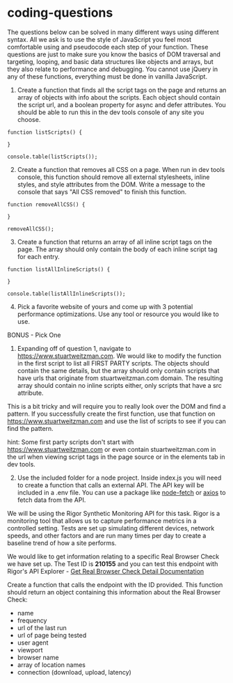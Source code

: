 # coding-questions

The questions below can be solved in many different ways using different syntax. All we ask is to use the style of JavaScript you feel most comfortable using and pseudocode each step of your function. These questions are just to make sure you know the basics of DOM traversal and targeting, looping, and basic data structures like objects and arrays, but they also relate to performance and debugging. You cannot use jQuery in any of these functions, everything must be done in vanilla JavaScript.

1. Create a function that finds all the script tags on the page and returns an array of objects with info about the scripts. Each object should contain the script url, and a boolean property for async and defer attributes. You should be able to run this in the dev tools console of any site you choose.
```
function listScripts() {

}

console.table(listScripts());

```

2. Create a function that removes all CSS on a page. When run in dev tools console, this function should remove all external stylesheets, inline styles, and style attributes from the DOM. Write a message to the console that says "All CSS removed" to finish this function.

```
function removeAllCSS() {

}

removeAllCSS();

```
3. Create a function that returns an array of all inline script tags on the page. The array should only contain the body of each inline script tag for each entry.

```
function listAllInlineScripts() {

}

console.table(listAllInlineScripts());
```

4. Pick a favorite website of yours and come up with 3 potential performance optimizations. Use any tool or resource you would like to use.


BONUS - Pick One

1. Expanding off of question 1, navigate to https://www.stuartweitzman.com. We would like to modify the function in the first script to list all FIRST PARTY scripts. The objects should contain the same details, but the array should only contain scripts that have urls that originate from stuartweitzman.com domain. The resulting array should contain no inline scripts either, only scripts that have a src attribute.

This is a bit tricky and will require you to really look over the DOM and find a pattern.
If you successfully create the first function, use that function on https://www.stuartweitzman.com and use the list of scripts to see if you can find the pattern.

hint: Some first party scripts don't start with https://www.stuartweitzman.com or even contain stuartweitzman.com in the url when viewing script tags in the page source or in the elements tab in dev tools.

2. Use the included folder for a node project. Inside index.js you will need to create a function that calls an external API. The API key will be included in a .env file. You can use a package like [node-fetch](https://www.npmjs.com/node-fetch) or [axios](https://www.npmjs.com/package/axios) to fetch data from the API.

We will be using the Rigor Synthetic Monitoring API for this task. Rigor is a monitoring tool that allows us to capture performance metrics in a controlled setting. Tests are set up simulating different devices, network speeds, and other factors and are run many times per day to create a baseline trend of how a site performs.

We would like to get information relating to a specific Real Browser Check we have set up. The Test ID is **210155** and you can test this endpoint with Rigor's API Explorer - [Get Real Browser Check Detail Documentation](https://monitoring-api.rigor.com/docs?url=%2Fv2%2Fdocs#!/Real_Browser_Checks/getRealBrowserCheck)

Create a function that calls the endpoint with the ID provided. This function should return an object containing this information about the Real Browser Check: 
- name
- frequency
- url of the last run
- url of page being tested
- user agent
- viewport
- browser name
- array of location names
- connection (download, upload, latency)